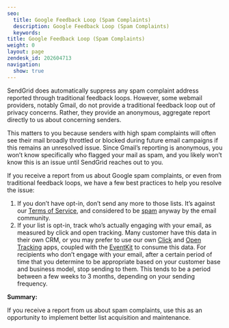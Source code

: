 ```yaml
---
seo:
  title: Google Feedback Loop (Spam Complaints)
  description: Google Feedback Loop (Spam Complaints)
  keywords: 
title: Google Feedback Loop (Spam Complaints)
weight: 0
layout: page
zendesk_id: 202604713
navigation:
  show: true
---
```


SendGrid does automatically suppress any spam complaint address reported through traditional feedback loops. However, some webmail providers, notably Gmail, do not provide a traditional feedback loop out of privacy concerns. Rather, they provide an anonymous, aggregate report directly to us about concerning senders.

 

This matters to you because senders with high spam complaints will often see their mail broadly throttled or blocked during future email campaigns if this remains an unresolved issue. Since Gmail’s reporting is anonymous, you won’t know specifically who flagged your mail as spam, and you likely won’t know this is an issue until SendGrid reaches out to you.

 

If you receive a report from us about Google spam complaints, or even from traditional feedback loops, we have a few best practices to help you resolve the issue:

1. If you don’t have opt-in, don’t send any more to those lists. It’s against our [Terms of Service](http://sendgrid.com/email_policy), and considered to be [spam](http://www.spamhaus.org/consumer/definition/) anyway by the email community.
2. If your list is opt-in, track who’s actually engaging with your email, as measured by click and open tracking. Many customer have this data in their own CRM, or you may prefer to use our own [Click](https://sendgrid.com/docs/Apps/click_tracking.html) and [Open Tracking](https://sendgrid.com/docs/Apps/open_tracking.html) apps, coupled with the [EventKit](http://sendgrid.github.io/eventkit/setup.html) to consume this data. For recipients who don’t engage with your email, after a certain period of time that you determine to be appropriate based on your customer base and business model, stop sending to them. This tends to be a period between a few weeks to 3 months, depending on your sending frequency.

 

**Summary:**

If you receive a report from us about spam complaints, use this as an opportunity to implement better list acquisition and maintenance.

 

